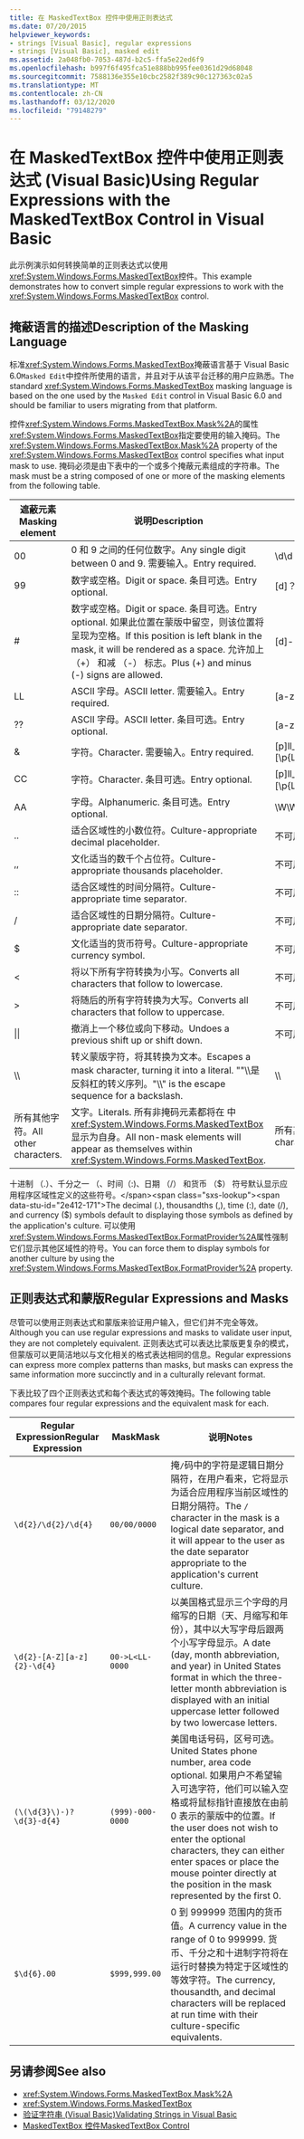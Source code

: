 ```yaml
---
title: 在 MaskedTextBox 控件中使用正则表达式
ms.date: 07/20/2015
helpviewer_keywords:
- strings [Visual Basic], regular expressions
- strings [Visual Basic], masked edit
ms.assetid: 2a048fb0-7053-487d-b2c5-ffa5e22ed6f9
ms.openlocfilehash: b997f6f495fca51e888bb995fee0361d29d68048
ms.sourcegitcommit: 7588136e355e10cbc2582f389c90c127363c02a5
ms.translationtype: MT
ms.contentlocale: zh-CN
ms.lasthandoff: 03/12/2020
ms.locfileid: "79148279"
---
```

# <a name="using-regular-expressions-with-the-maskedtextbox-control-in-visual-basic"></a><span data-ttu-id="2e412-102">在 MaskedTextBox 控件中使用正则表达式 (Visual Basic)</span><span class="sxs-lookup"><span data-stu-id="2e412-102">Using Regular Expressions with the MaskedTextBox Control in Visual Basic</span></span>
<span data-ttu-id="2e412-103">此示例演示如何转换简单的正则表达式以使用<xref:System.Windows.Forms.MaskedTextBox>控件。</span><span class="sxs-lookup"><span data-stu-id="2e412-103">This example demonstrates how to convert simple regular expressions to work with the <xref:System.Windows.Forms.MaskedTextBox> control.</span></span>  
  
## <a name="description-of-the-masking-language"></a><span data-ttu-id="2e412-104">掩蔽语言的描述</span><span class="sxs-lookup"><span data-stu-id="2e412-104">Description of the Masking Language</span></span>  
 <span data-ttu-id="2e412-105">标准<xref:System.Windows.Forms.MaskedTextBox>掩蔽语言基于 Visual Basic 6.0`Masked Edit`中控件所使用的语言，并且对于从该平台迁移的用户应熟悉。</span><span class="sxs-lookup"><span data-stu-id="2e412-105">The standard <xref:System.Windows.Forms.MaskedTextBox> masking language is based on the one used by the `Masked Edit` control in Visual Basic 6.0 and should be familiar to users migrating from that platform.</span></span>  
  
 <span data-ttu-id="2e412-106">控件<xref:System.Windows.Forms.MaskedTextBox.Mask%2A>的属性<xref:System.Windows.Forms.MaskedTextBox>指定要使用的输入掩码。</span><span class="sxs-lookup"><span data-stu-id="2e412-106">The <xref:System.Windows.Forms.MaskedTextBox.Mask%2A> property of the <xref:System.Windows.Forms.MaskedTextBox> control specifies what input mask to use.</span></span> <span data-ttu-id="2e412-107">掩码必须是由下表中的一个或多个掩蔽元素组成的字符串。</span><span class="sxs-lookup"><span data-stu-id="2e412-107">The mask must be a string composed of one or more of the masking elements from the following table.</span></span>  
  
|<span data-ttu-id="2e412-108">遮蔽元素</span><span class="sxs-lookup"><span data-stu-id="2e412-108">Masking element</span></span>|<span data-ttu-id="2e412-109">说明</span><span class="sxs-lookup"><span data-stu-id="2e412-109">Description</span></span>|<span data-ttu-id="2e412-110">正则表达式元素</span><span class="sxs-lookup"><span data-stu-id="2e412-110">Regular expression element</span></span>|  
|---------------------|-----------------|--------------------------------|  
|<span data-ttu-id="2e412-111">0</span><span class="sxs-lookup"><span data-stu-id="2e412-111">0</span></span>|<span data-ttu-id="2e412-112">0 和 9 之间的任何位数字。</span><span class="sxs-lookup"><span data-stu-id="2e412-112">Any single digit between 0 and 9.</span></span> <span data-ttu-id="2e412-113">需要输入。</span><span class="sxs-lookup"><span data-stu-id="2e412-113">Entry required.</span></span>|<span data-ttu-id="2e412-114">\d</span><span class="sxs-lookup"><span data-stu-id="2e412-114">\d</span></span>|  
|<span data-ttu-id="2e412-115">9</span><span class="sxs-lookup"><span data-stu-id="2e412-115">9</span></span>|<span data-ttu-id="2e412-116">数字或空格。</span><span class="sxs-lookup"><span data-stu-id="2e412-116">Digit or space.</span></span> <span data-ttu-id="2e412-117">条目可选。</span><span class="sxs-lookup"><span data-stu-id="2e412-117">Entry optional.</span></span>|<span data-ttu-id="2e412-118">[d]？</span><span class="sxs-lookup"><span data-stu-id="2e412-118">[ \d]?</span></span>|  
|#|<span data-ttu-id="2e412-119">数字或空格。</span><span class="sxs-lookup"><span data-stu-id="2e412-119">Digit or space.</span></span> <span data-ttu-id="2e412-120">条目可选。</span><span class="sxs-lookup"><span data-stu-id="2e412-120">Entry optional.</span></span> <span data-ttu-id="2e412-121">如果此位置在蒙版中留空，则该位置将呈现为空格。</span><span class="sxs-lookup"><span data-stu-id="2e412-121">If this position is left blank in the mask, it will be rendered as a space.</span></span> <span data-ttu-id="2e412-122">允许加上 （+） 和减 （-） 标志。</span><span class="sxs-lookup"><span data-stu-id="2e412-122">Plus (+) and minus (-) signs are allowed.</span></span>|<span data-ttu-id="2e412-123">[d]-？</span><span class="sxs-lookup"><span data-stu-id="2e412-123">[ \d+-]?</span></span>|  
|<span data-ttu-id="2e412-124">L</span><span class="sxs-lookup"><span data-stu-id="2e412-124">L</span></span>|<span data-ttu-id="2e412-125">ASCII 字母。</span><span class="sxs-lookup"><span data-stu-id="2e412-125">ASCII letter.</span></span> <span data-ttu-id="2e412-126">需要输入。</span><span class="sxs-lookup"><span data-stu-id="2e412-126">Entry required.</span></span>|<span data-ttu-id="2e412-127">[a-zA-Z]</span><span class="sxs-lookup"><span data-stu-id="2e412-127">[a-zA-Z]</span></span>|  
|<span data-ttu-id="2e412-128">?</span><span class="sxs-lookup"><span data-stu-id="2e412-128">?</span></span>|<span data-ttu-id="2e412-129">ASCII 字母。</span><span class="sxs-lookup"><span data-stu-id="2e412-129">ASCII letter.</span></span> <span data-ttu-id="2e412-130">条目可选。</span><span class="sxs-lookup"><span data-stu-id="2e412-130">Entry optional.</span></span>|<span data-ttu-id="2e412-131">[a-zA-Z]？</span><span class="sxs-lookup"><span data-stu-id="2e412-131">[a-zA-Z]?</span></span>|  
|&|<span data-ttu-id="2e412-132">字符。</span><span class="sxs-lookup"><span data-stu-id="2e412-132">Character.</span></span> <span data-ttu-id="2e412-133">需要输入。</span><span class="sxs-lookup"><span data-stu-id="2e412-133">Entry required.</span></span>|<span data-ttu-id="2e412-134">[p]ll_p_l_p_p_Lo_]</span><span class="sxs-lookup"><span data-stu-id="2e412-134">[\p{Ll}\p{Lu}\p{Lt}\p{Lm}\p{Lo}]</span></span>|  
|<span data-ttu-id="2e412-135">C</span><span class="sxs-lookup"><span data-stu-id="2e412-135">C</span></span>|<span data-ttu-id="2e412-136">字符。</span><span class="sxs-lookup"><span data-stu-id="2e412-136">Character.</span></span> <span data-ttu-id="2e412-137">条目可选。</span><span class="sxs-lookup"><span data-stu-id="2e412-137">Entry optional.</span></span>|<span data-ttu-id="2e412-138">[p]ll_p_l_p_l_p_Lo_？</span><span class="sxs-lookup"><span data-stu-id="2e412-138">[\p{Ll}\p{Lu}\p{Lt}\p{Lm}\p{Lo}]?</span></span>|  
|<span data-ttu-id="2e412-139">A</span><span class="sxs-lookup"><span data-stu-id="2e412-139">A</span></span>|<span data-ttu-id="2e412-140">字母。</span><span class="sxs-lookup"><span data-stu-id="2e412-140">Alphanumeric.</span></span> <span data-ttu-id="2e412-141">条目可选。</span><span class="sxs-lookup"><span data-stu-id="2e412-141">Entry optional.</span></span>|<span data-ttu-id="2e412-142">\W</span><span class="sxs-lookup"><span data-stu-id="2e412-142">\W</span></span>|  
|<span data-ttu-id="2e412-143">.</span><span class="sxs-lookup"><span data-stu-id="2e412-143">.</span></span>|<span data-ttu-id="2e412-144">适合区域性的小数位符。</span><span class="sxs-lookup"><span data-stu-id="2e412-144">Culture-appropriate decimal placeholder.</span></span>|<span data-ttu-id="2e412-145">不可用。</span><span class="sxs-lookup"><span data-stu-id="2e412-145">Not available.</span></span>|  
|<span data-ttu-id="2e412-146">,</span><span class="sxs-lookup"><span data-stu-id="2e412-146">,</span></span>|<span data-ttu-id="2e412-147">文化适当的数千个占位符。</span><span class="sxs-lookup"><span data-stu-id="2e412-147">Culture-appropriate thousands placeholder.</span></span>|<span data-ttu-id="2e412-148">不可用。</span><span class="sxs-lookup"><span data-stu-id="2e412-148">Not available.</span></span>|  
|<span data-ttu-id="2e412-149">:</span><span class="sxs-lookup"><span data-stu-id="2e412-149">:</span></span>|<span data-ttu-id="2e412-150">适合区域性的时间分隔符。</span><span class="sxs-lookup"><span data-stu-id="2e412-150">Culture-appropriate time separator.</span></span>|<span data-ttu-id="2e412-151">不可用。</span><span class="sxs-lookup"><span data-stu-id="2e412-151">Not available.</span></span>|  
|/|<span data-ttu-id="2e412-152">适合区域性的日期分隔符。</span><span class="sxs-lookup"><span data-stu-id="2e412-152">Culture-appropriate date separator.</span></span>|<span data-ttu-id="2e412-153">不可用。</span><span class="sxs-lookup"><span data-stu-id="2e412-153">Not available.</span></span>|  
|$|<span data-ttu-id="2e412-154">文化适当的货币符号。</span><span class="sxs-lookup"><span data-stu-id="2e412-154">Culture-appropriate currency symbol.</span></span>|<span data-ttu-id="2e412-155">不可用。</span><span class="sxs-lookup"><span data-stu-id="2e412-155">Not available.</span></span>|  
|\<|<span data-ttu-id="2e412-156">将以下所有字符转换为小写。</span><span class="sxs-lookup"><span data-stu-id="2e412-156">Converts all characters that follow to lowercase.</span></span>|<span data-ttu-id="2e412-157">不可用。</span><span class="sxs-lookup"><span data-stu-id="2e412-157">Not available.</span></span>|  
|>|<span data-ttu-id="2e412-158">将随后的所有字符转换为大写。</span><span class="sxs-lookup"><span data-stu-id="2e412-158">Converts all characters that follow to uppercase.</span></span>|<span data-ttu-id="2e412-159">不可用。</span><span class="sxs-lookup"><span data-stu-id="2e412-159">Not available.</span></span>|  
|<span data-ttu-id="2e412-160">&#124;</span><span class="sxs-lookup"><span data-stu-id="2e412-160">&#124;</span></span>|<span data-ttu-id="2e412-161">撤消上一个移位或向下移动。</span><span class="sxs-lookup"><span data-stu-id="2e412-161">Undoes a previous shift up or shift down.</span></span>|<span data-ttu-id="2e412-162">不可用。</span><span class="sxs-lookup"><span data-stu-id="2e412-162">Not available.</span></span>|  
|<span data-ttu-id="2e412-163">&#92;</span><span class="sxs-lookup"><span data-stu-id="2e412-163">&#92;</span></span>|<span data-ttu-id="2e412-164">转义蒙版字符，将其转换为文本。</span><span class="sxs-lookup"><span data-stu-id="2e412-164">Escapes a mask character, turning it into a literal.</span></span> <span data-ttu-id="2e412-165">""\\\\是反斜杠的转义序列。</span><span class="sxs-lookup"><span data-stu-id="2e412-165">"\\\\" is the escape sequence for a backslash.</span></span>|<span data-ttu-id="2e412-166">&#92;</span><span class="sxs-lookup"><span data-stu-id="2e412-166">&#92;</span></span>|  
|<span data-ttu-id="2e412-167">所有其他字符。</span><span class="sxs-lookup"><span data-stu-id="2e412-167">All other characters.</span></span>|<span data-ttu-id="2e412-168">文字。</span><span class="sxs-lookup"><span data-stu-id="2e412-168">Literals.</span></span> <span data-ttu-id="2e412-169">所有非掩码元素都将在 中<xref:System.Windows.Forms.MaskedTextBox>显示为自身。</span><span class="sxs-lookup"><span data-stu-id="2e412-169">All non-mask elements will appear as themselves within <xref:System.Windows.Forms.MaskedTextBox>.</span></span>|<span data-ttu-id="2e412-170">所有其他字符。</span><span class="sxs-lookup"><span data-stu-id="2e412-170">All other characters.</span></span>|  
  
 <span data-ttu-id="2e412-171">十进制 （.）、千分之一 （、时间（:)、日期 （/） 和货币 （$） 符号默认显示应用程序区域性定义的这些符号。</span><span class="sxs-lookup"><span data-stu-id="2e412-171">The decimal (.), thousandths (,), time (:), date (/), and currency ($) symbols default to displaying those symbols as defined by the application's culture.</span></span> <span data-ttu-id="2e412-172">可以使用<xref:System.Windows.Forms.MaskedTextBox.FormatProvider%2A>属性强制它们显示其他区域性的符号。</span><span class="sxs-lookup"><span data-stu-id="2e412-172">You can force them to display symbols for another culture by using the <xref:System.Windows.Forms.MaskedTextBox.FormatProvider%2A> property.</span></span>  
  
## <a name="regular-expressions-and-masks"></a><span data-ttu-id="2e412-173">正则表达式和蒙版</span><span class="sxs-lookup"><span data-stu-id="2e412-173">Regular Expressions and Masks</span></span>  
 <span data-ttu-id="2e412-174">尽管可以使用正则表达式和蒙版来验证用户输入，但它们并不完全等效。</span><span class="sxs-lookup"><span data-stu-id="2e412-174">Although you can use regular expressions and masks to validate user input, they are not completely equivalent.</span></span> <span data-ttu-id="2e412-175">正则表达式可以表达比蒙版更复杂的模式，但蒙版可以更简洁地以与文化相关的格式表达相同的信息。</span><span class="sxs-lookup"><span data-stu-id="2e412-175">Regular expressions can express more complex patterns than masks, but masks can express the same information more succinctly and in a culturally relevant format.</span></span>  
  
 <span data-ttu-id="2e412-176">下表比较了四个正则表达式和每个表达式的等效掩码。</span><span class="sxs-lookup"><span data-stu-id="2e412-176">The following table compares four regular expressions and the equivalent mask for each.</span></span>  
  
|<span data-ttu-id="2e412-177">Regular Expression</span><span class="sxs-lookup"><span data-stu-id="2e412-177">Regular Expression</span></span>|<span data-ttu-id="2e412-178">Mask</span><span class="sxs-lookup"><span data-stu-id="2e412-178">Mask</span></span>|<span data-ttu-id="2e412-179">说明</span><span class="sxs-lookup"><span data-stu-id="2e412-179">Notes</span></span>|  
|------------------------|----------|-----------|  
|`\d{2}/\d{2}/\d{4}`|`00/00/0000`|<span data-ttu-id="2e412-180">掩`/`码中的字符是逻辑日期分隔符，在用户看来，它将显示为适合应用程序当前区域性的日期分隔符。</span><span class="sxs-lookup"><span data-stu-id="2e412-180">The `/` character in the mask is a logical date separator, and it will appear to the user as the date separator appropriate to the application's current culture.</span></span>|  
|`\d{2}-[A-Z][a-z]{2}-\d{4}`|`00->L<LL-0000`|<span data-ttu-id="2e412-181">以美国格式显示三个字母的月缩写的日期（天、月缩写和年份），其中以大写字母后跟两个小写字母显示。</span><span class="sxs-lookup"><span data-stu-id="2e412-181">A date (day, month abbreviation, and year) in United States format in which the three-letter month abbreviation is displayed with an initial uppercase letter followed by two lowercase letters.</span></span>|  
|`(\(\d{3}\)-)?\d{3}-d{4}`|`(999)-000-0000`|<span data-ttu-id="2e412-182">美国电话号码，区号可选。</span><span class="sxs-lookup"><span data-stu-id="2e412-182">United States phone number, area code optional.</span></span> <span data-ttu-id="2e412-183">如果用户不希望输入可选字符，他们可以输入空格或将鼠标指针直接放在由前 0 表示的蒙版中的位置。</span><span class="sxs-lookup"><span data-stu-id="2e412-183">If the user does not wish to enter the optional characters, they can either enter spaces or place the mouse pointer directly at the position in the mask represented by the first 0.</span></span>|  
|`$\d{6}.00`|`$999,999.00`|<span data-ttu-id="2e412-184">0 到 999999 范围内的货币值。</span><span class="sxs-lookup"><span data-stu-id="2e412-184">A currency value in the range of 0 to 999999.</span></span> <span data-ttu-id="2e412-185">货币、千分之和十进制字符将在运行时替换为特定于区域性的等效字符。</span><span class="sxs-lookup"><span data-stu-id="2e412-185">The currency, thousandth, and decimal characters will be replaced at run time with their culture-specific equivalents.</span></span>|  
  
## <a name="see-also"></a><span data-ttu-id="2e412-186">另请参阅</span><span class="sxs-lookup"><span data-stu-id="2e412-186">See also</span></span>

- <xref:System.Windows.Forms.MaskedTextBox.Mask%2A>
- <xref:System.Windows.Forms.MaskedTextBox>
- [<span data-ttu-id="2e412-187">验证字符串 (Visual Basic)</span><span class="sxs-lookup"><span data-stu-id="2e412-187">Validating Strings in Visual Basic</span></span>](../../../../visual-basic/programming-guide/language-features/strings/validating-strings.md)
- [<span data-ttu-id="2e412-188">MaskedTextBox 控件</span><span class="sxs-lookup"><span data-stu-id="2e412-188">MaskedTextBox Control</span></span>](../../../../framework/winforms/controls/maskedtextbox-control-windows-forms.md)
